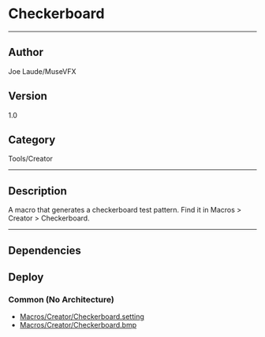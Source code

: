 # Checkerboard
___

## Author
Joe Laude/MuseVFX

## Version
1.0

## Category
Tools/Creator

___

## Description
<p>A macro that generates a checkerboard test pattern. Find it in Macros &gt; Creator &gt; Checkerboard.</p>

___

## Dependencies

## Deploy

### Common (No Architecture)

<ul>
<li><a href="https://gitlab.com/WeSuckLess/Reactor/-/blob/master/Atoms/com.MuseVFX.Checkerboard/Macros/Creator/Checkerboard.setting?ref_type=heads">Macros/Creator/Checkerboard.setting</a></li>
<li><a href="https://gitlab.com/WeSuckLess/Reactor/-/blob/master/Atoms/com.MuseVFX.Checkerboard/Macros/Creator/Checkerboard.bmp?ref_type=heads">Macros/Creator/Checkerboard.bmp</a></li>
</ul>
